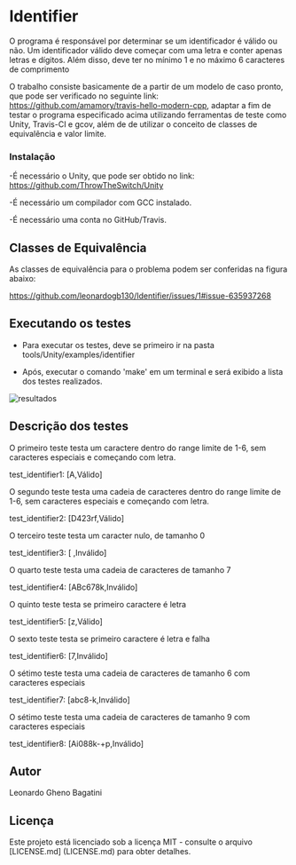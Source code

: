 # Identifier

O programa é responsável por determinar se um identificador é válido ou não. Um identificador válido deve começar com uma letra e conter apenas letras e dígitos. Além disso, deve ter no mínimo 1 e no máximo 6 caracteres de comprimento

O trabalho consiste basicamente de a partir de um modelo de caso pronto, que pode ser verificado no seguinte link: https://github.com/amamory/travis-hello-modern-cpp, adaptar a fim de testar o programa especificado acima utilizando ferramentas de teste como Unity, Travis-CI e gcov, além de de utilizar o conceito de classes de equivalência e valor limite.


### Instalação

-É necessário  o Unity, que pode ser obtido no link: https://github.com/ThrowTheSwitch/Unity

-É necessário um compilador com GCC instalado.

-É necessário uma conta no GitHub/Travis.

## Classes de Equivalência

As classes de equivalência para o problema podem ser conferidas na figura abaixo:

https://github.com/leonardogb130/Identifier/issues/1#issue-635937268


## Executando os testes

 - Para  executar os testes, deve se primeiro ir na  pasta tools/Unity/examples/identifier
 
 - Após, executar o comando 'make' em um terminal e será exibido a lista dos testes realizados. 
 
 ![resultados](https://user-images.githubusercontent.com/42787996/84230619-c729bc80-aac2-11ea-8458-20dc271c13c8.PNG)
 

## Descrição dos testes

O primeiro teste testa um caractere dentro do range limite de 1-6, sem caracteres especiais e começando com letra.

test_identifier1:  [A,Válido]

O segundo teste testa uma cadeia de caracteres dentro do range limite de 1-6, sem caracteres especiais e começando com letra.

test_identifier2:  [D423rf,Válido]

O terceiro teste testa um caracter nulo, de tamanho 0

test_identifier3:  [ ,Inválido]

O quarto teste testa uma cadeia de caracteres de tamanho 7

test_identifier4:  [ABc678k,Inválido]

O quinto teste testa se primeiro caractere é letra

test_identifier5:  [z,Válido]

O sexto teste testa se primeiro caractere é letra e falha

test_identifier6:  [7,Inválido]

O sétimo teste testa uma cadeia de caracteres de tamanho 6 com caracteres especiais

test_identifier7:  [abc8-k,Inválido]

O sétimo teste testa uma cadeia de caracteres de tamanho 9 com caracteres especiais

test_identifier8:  [Ai088k-+p,Inválido]



## Autor

Leonardo Gheno Bagatini

## Licença

Este projeto está licenciado sob a licença MIT - consulte o arquivo [LICENSE.md] (LICENSE.md) para obter detalhes.

